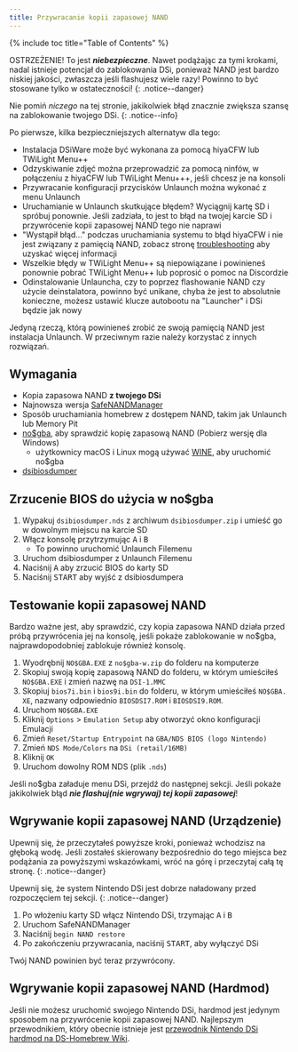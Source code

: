```yaml
---
title: Przywracanie kopii zapasowej NAND
---
```


{% include toc title="Table of Contents" %}

OSTRZEŻENIE! To jest ***niebezpieczne***. Nawet podążając za tymi krokami, nadal istnieje potencjał do zablokowania DSi, ponieważ NAND jest bardzo niskiej jakości, zwłaszcza jeśli flashujesz wiele razy! Powinno to być stosowane tylko w ostateczności!
{: .notice--danger}

Nie pomiń *niczego* na tej stronie, jakikolwiek błąd znacznie zwiększa szansę na zablokowanie twojego DSi.
{: .notice--info}

Po pierwsze, kilka bezpieczniejszych alternatyw dla tego:
- Instalacja DSiWare może być wykonana za pomocą hiyaCFW lub TWiLight Menu++
- Odzyskiwanie zdjęć można przeprowadzić za pomocą ninfów, w połączeniu z hiyaCFW lub TWiLight Menu+++, jeśli chcesz je na konsoli
- Przywracanie konfiguracji przycisków Unlaunch można wykonać z menu Unlaunch
- Uruchamianie w Unlaunch skutkujące błędem? Wyciągnij kartę SD i spróbuj ponownie. Jeśli zadziała, to jest to błąd na twojej karcie SD i przywrócenie kopii zapasowej NAND tego nie naprawi
- "Wystąpił błąd..." podczas uruchamiania systemu to błąd hiyaCFW i nie jest związany z pamięcią NAND, zobacz stronę [troubleshooting](troubleshooting#hiyacfw) aby uzyskać więcej informacji
- Wszelkie błędy w TWiLight Menu++ są niepowiązane i powinieneś ponownie pobrać TWiLight Menu++ lub poprosić o pomoc na Discordzie
- Odinstalowanie Unlauncha, czy to poprzez flashowanie NAND czy użycie deinstalatora, powinno być unikane, chyba że jest to absolutnie konieczne, możesz ustawić klucze autobootu na "Launcher" i DSi będzie jak nowy

Jedyną rzeczą, którą powinieneś zrobić ze swoją pamięcią NAND jest instalacja Unlaunch. W przeciwnym razie należy korzystać z innych rozwiązań.

## Wymagania
- Kopia zapasowa NAND **z twojego DSi**
- Najnowsza wersja [SafeNANDManager](https://github.com/DS-Homebrew/SafeNANDManager/releases/latest/download/SafeNANDManager.nds)
- Sposób uruchamiania homebrew z dostępem NAND, takim jak Unlaunch lub Memory Pit
- [no$gba](https://problemkaputt.de/gba.htm), aby sprawdzić kopię zapasową NAND (Pobierz wersję dla Windows)
  - użytkownicy macOS i Linux mogą używać [WINE](https://winehq.org), aby uruchomić no$gba
- [dsibiosdumper](http://melonds.kuribo64.net/downloads/dsibiosdumper.7z)

## Zrzucenie BIOS do użycia w no$gba
1. Wypakuj `dsibiosdumper.nds` z archiwum `dsibiosdumper.zip` i umieść go w dowolnym miejscu na karcie SD
2. Włącz konsolę przytrzymując <kbd class="face">A</kbd> i <kbd class="face">B</kbd>
   - To powinno uruchomić Unlaunch Filemenu
3. Uruchom dsibiosdumper z Unlaunch Filemenu
4. Naciśnij <kbd class="face">A</kbd> aby zrzucić BIOS do karty SD
5. Naciśnij <kbd>START</kbd> aby wyjść z dsibiosdumpera

## Testowanie kopii zapasowej NAND
Bardzo ważne jest, aby sprawdzić, czy kopia zapasowa NAND działa przed próbą przywrócenia jej na konsolę, jeśli pokaże zablokowanie w no$gba, najprawdopodobniej zablokuje również konsolę.
1. Wyodrębnij `NO$GBA.EXE` z `no$gba-w.zip` do folderu na komputerze
2. Skopiuj swoją kopię zapasową NAND do folderu, w którym umieściłeś `NO$GBA.EXE` i zmień nazwę na `DSI-1.MMC`
3. Skopiuj `bios7i.bin` i `bios9i.bin` do folderu, w którym umieściłeś `NO$GBA. XE`, nazwany odpowiednio `BIOSDSI7.ROM` i `BIOSDSI9.ROM`.
4. Uruchom `NO$GBA.EXE`
5. Kliknij `Options` > `Emulation Setup` aby otworzyć okno konfiguracji Emulacji
6. Zmień `Reset/Startup Entrypoint` na `GBA/NDS BIOS (logo Nintendo)`
7. Zmień `NDS Mode/Colors` na `DSi (retail/16MB)`
8. Kliknij `OK`
9. Uruchom dowolny ROM NDS (plik `.nds`)

Jeśli no$gba załaduje menu DSi, przejdź do następnej sekcji. Jeśli pokaże jakikolwiek błąd ***nie flashuj(nie wgrywaj) tej kopii zapasowej***!

## Wgrywanie kopii zapasowej NAND (Urządzenie)

Upewnij się, że przeczytałeś powyższe kroki, ponieważ wchodzisz na głęboką wodę. Jeśli zostałeś skierowany bezpośrednio do tego miejsca bez podążania za powyższymi wskazówkami, wróć na górę i przeczytaj całą tę stronę.
{: .notice--danger}

Upewnij się, że system Nintendo DSi jest dobrze naładowany przed rozpoczęciem tej sekcji.
{: .notice--danger}

1. Po włożeniu karty SD włącz Nintendo DSi, trzymając <kbd class="face">A</kbd> i <kbd class="face">B</kbd>
3. Uruchom SafeNANDManager
4. Naciśnij `begin NAND restore`
6. Po zakończeniu przywracania, naciśnij <kbd>START</kbd>, aby wyłączyć DSi

Twój NAND powinien być teraz przywrócony.

## Wgrywanie kopii zapasowej NAND (Hardmod)
Jeśli nie możesz uruchomić swojego Nintendo DSi, hardmod jest jedynym sposobem na przywrócenie kopii zapasowej NAND. Najlepszym przewodnikiem, który obecnie istnieje jest [ przewodnik Nintendo DSi hardmod na DS-Homebrew Wiki](https://wiki.ds-homebrew.com/ds-index/hardmod#nintendo-dsi).
